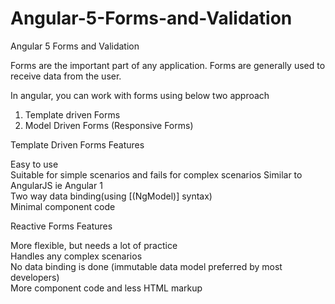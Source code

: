 # Angular-5-Forms-and-Validation
Angular 5 Forms and Validation

Forms are the important part of any application. Forms are generally used to receive data from the user.

In angular, you can work with forms using below two approach

1. Template driven Forms
2. Model Driven Forms (Responsive Forms)

Template Driven Forms Features

  Easy to use  
  Suitable for simple scenarios and fails for complex scenarios 
  Similar to AngularJS ie Angular 1  
  Two way data binding(using [(NgModel)] syntax)  
  Minimal component code
  
Reactive Forms Features

  More flexible, but needs a lot of practice  
  Handles any complex scenarios  
  No data binding is done (immutable data model preferred by most developers)  
  More component code and less HTML markup
